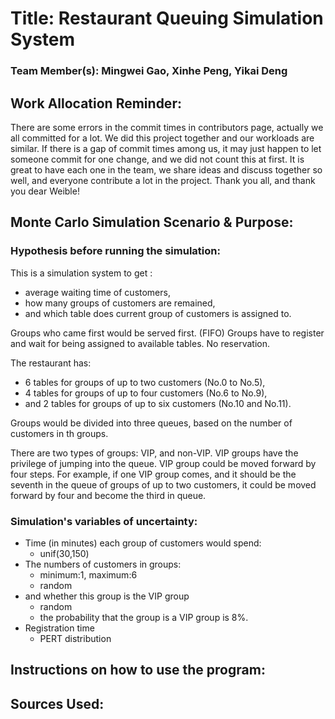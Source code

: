# Title: Restaurant Queuing Simulation System

### Team Member(s): Mingwei Gao, Xinhe Peng, Yikai Deng

## Work Allocation Reminder:

There are some errors in the commit times in contributors page, actually we all committed for a lot. We did this project
together and our workloads are similar. If there is a gap of commit times among us, it may just happen to let someone
commit for one change, and we did not count this at first.
It is great to have each one in the team, we share ideas and discuss together so well, and everyone contribute a lot in
the project.
Thank you all, and thank you dear Weible!

## Monte Carlo Simulation Scenario & Purpose:

### Hypothesis before running the simulation:

This is a simulation system to get :
- average waiting time of customers, 
- how many groups of customers are remained,
- and which table does current group of customers is assigned to.

Groups who came first would be served first. (FIFO)
Groups have to register and wait for being assigned to available tables.
No reservation.

The restaurant has:
- 6 tables for groups of up to two customers (No.0 to No.5), 
- 4 tables for groups of up to four customers (No.6 to No.9), 
- and 2 tables for groups of up to six customers (No.10 and No.11).

Groups would be divided into three queues, based on the number of customers in th groups.

There are two types of groups: VIP, and non-VIP.
VIP groups have the privilege of jumping into the queue. VIP group could be moved forward by four steps.
For example, if one VIP group comes, and it should be the seventh in the queue of groups of up to two customers, it could be moved forward by four and become the third in queue. 


### Simulation's variables of uncertainty:

- Time (in minutes) each group of customers would spend:
  - unif(30,150) 
- The numbers of customers in groups:
  - minimum:1, maximum:6
  - random
- and whether this group is the VIP group
  - random
  - the probability that the group is a VIP group is 8%.
- Registration time 
  - PERT distribution

## Instructions on how to use the program:


## Sources Used:

